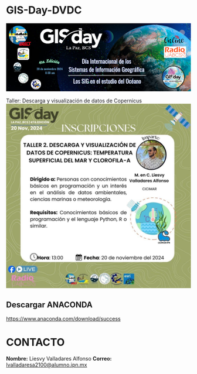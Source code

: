 # GIS-Day-DVDC

![GIS DAY](m-complementario/gis-day.jpg)

Taller: Descarga y visualización de datos de Copernicus
![Descarga y visualización de datos de Copernicus](m-complementario/taller.jpeg)

## Descargar ANACONDA
https://www.anaconda.com/download/success


# CONTACTO

**Nombre:** Liesvy Valladares Alfonso
**Correo:** lvalladaresa2100@alumno.ipn.mx
